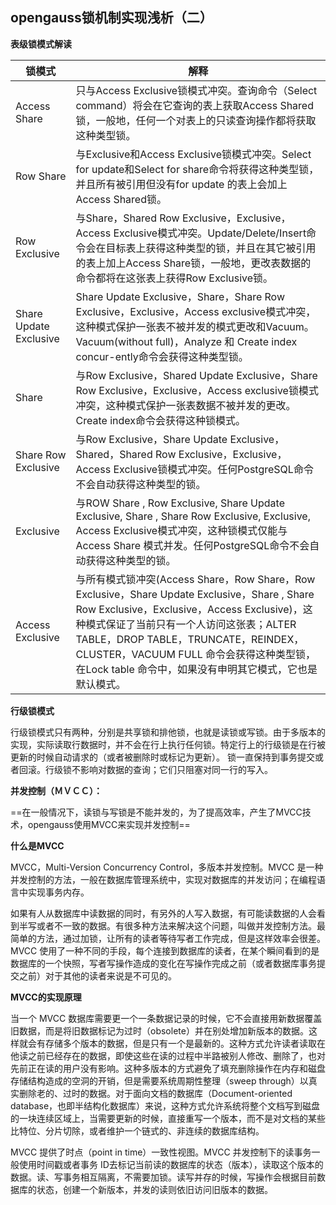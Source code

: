## opengauss锁机制实现浅析（二）



**表级锁模式解读**

| 锁模式       | 解释                                                    |
| ------------------------- | -------------------------------- |
| Access Share | 只与Access Exclusive锁模式冲突。查询命令（Select command）将会在它查询的表上获取Access Shared锁，一般地，任何一个对表上的只读查询操作都将获取这种类型锁。 |
| Row Share | 与Exclusive和Access Exclusive锁模式冲突。Select for update和Select for share命令将获得这种类型锁，并且所有被引用但没有for update 的表上会加上Access Shared锁。 |
| Row Exclusive | 与Share，Shared Row Exclusive，Exclusive，Access Exclusive模式冲突。Update/Delete/Insert命令会在目标表上获得这种类型的锁，并且在其它被引用的表上加上Access Share锁，一般地，更改表数据的命令都将在这张表上获得Row Exclusive锁。 |
| Share Update Exclusive | Share Update Exclusive，Share，Share Row Exclusive，Exclusive，Access exclusive模式冲突，这种模式保护一张表不被并发的模式更改和Vacuum。Vacuum(without full)，Analyze 和 Create index concur-ently命令会获得这种类型锁。 |
| Share | 与Row Exclusive，Shared Update Exclusive，Share Row Exclusive，Exclusive，Access exclusive锁模式冲突，这种模式保护一张表数据不被并发的更改。Create index命令会获得这种锁模式。 |
| Share Row Exclusive | 与Row Exclusive，Share Update Exclusive，Shared，Shared Row Exclusive，Exclusive，Access Exclusive锁模式冲突。任何PostgreSQL命令不会自动获得这种类型的锁。 |
| Exclusive | 与ROW Share , Row Exclusive, Share  Update  Exclusive, Share , Share  Row Exclusive, Exclusive, Access Exclusive模式冲突，这种锁模式仅能与Access Share 模式并发。任何PostgreSQL命令不会自动获得这种类型的锁。 |
| Access Exclusive | 与所有模式锁冲突(Access Share，Row Share，Row Exclusive，Share  Update Exclusive，Share , Share Row Exclusive，Exclusive，Access Exclusive)，这种模式保证了当前只有一个人访问这张表；ALTER TABLE，DROP TABLE，TRUNCATE，REINDEX，CLUSTER，VACUUM FULL 命令会获得这种类型锁，在Lock table 命令中，如果没有申明其它模式，它也是默认模式。 |

**行级锁模式**

行级锁模式只有两种，分别是共享锁和排他锁，也就是读锁或写锁。由于多版本的实现，实际读取行数据时，并不会在行上执行任何锁。特定行上的行级锁是在行被更新的时候自动请求的（或者被删除时或标记为更新）。 锁一直保持到事务提交或者回滚。行级锁不影响对数据的查询；它们只阻塞对同一行的写入。 



**并发控制（ＭＶＣＣ）：**

==在一般情况下，读锁与写锁是不能并发的，为了提高效率，产生了MVCC技术，opengauss使用MVCC来实现并发控制==

**什么是MVCC**

MVCC，Multi-Version Concurrency Control，多版本并发控制。MVCC 是一种并发控制的方法，一般在数据库管理系统中，实现对数据库的并发访问；在编程语言中实现事务内存。

如果有人从数据库中读数据的同时，有另外的人写入数据，有可能读数据的人会看到半写或者不一致的数据。有很多种方法来解决这个问题，叫做并发控制方法。最简单的方法，通过加锁，让所有的读者等待写者工作完成，但是这样效率会很差。MVCC 使用了一种不同的手段，每个连接到数据库的读者，在某个瞬间看到的是数据库的一个快照，写者写操作造成的变化在写操作完成之前（或者数据库事务提交之前）对于其他的读者来说是不可见的。

**MVCC的实现原理**

当一个 MVCC 数据库需要更一个一条数据记录的时候，它不会直接用新数据覆盖旧数据，而是将旧数据标记为过时（obsolete）并在别处增加新版本的数据。这样就会有存储多个版本的数据，但是只有一个是最新的。这种方式允许读者读取在他读之前已经存在的数据，即使这些在读的过程中半路被别人修改、删除了，也对先前正在读的用户没有影响。这种多版本的方式避免了填充删除操作在内存和磁盘存储结构造成的空洞的开销，但是需要系统周期性整理（sweep through）以真实删除老的、过时的数据。对于面向文档的数据库（Document-oriented database，也即半结构化数据库）来说，这种方式允许系统将整个文档写到磁盘的一块连续区域上，当需要更新的时候，直接重写一个版本，而不是对文档的某些比特位、分片切除，或者维护一个链式的、非连续的数据库结构。

MVCC 提供了时点（point in time）一致性视图。MVCC 并发控制下的读事务一般使用时间戳或者事务 ID去标记当前读的数据库的状态（版本），读取这个版本的数据。读、写事务相互隔离，不需要加锁。读写并存的时候，写操作会根据目前数据库的状态，创建一个新版本，并发的读则依旧访问旧版本的数据。

